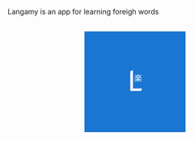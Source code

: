 Langamy is an app for learning foreigh words <br/>
<br/>
<div style="text-align:center; width=100%">
  <img src="/README/logo.png" width="200">
</div>

